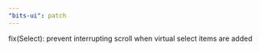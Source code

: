 ```yaml
---
"bits-ui": patch
---
```


fix(Select): prevent interrupting scroll when virtual select items are added
